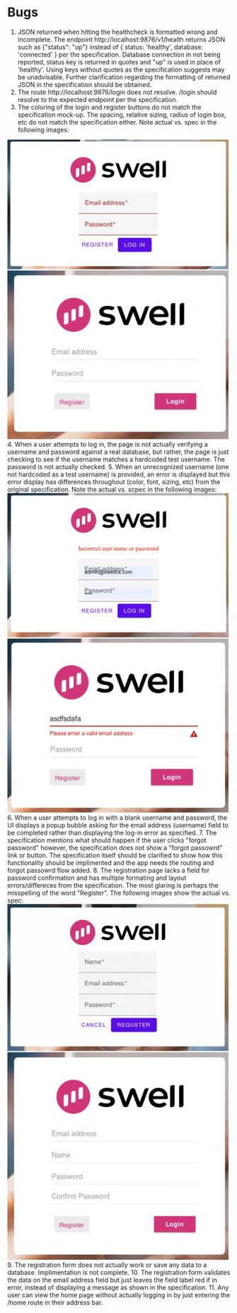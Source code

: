 # Bugs
1. JSON returned when hitting the healthcheck is formatted wrong and incomplete. The endpoint http://localhost:9876/v1/health returns JSON such as {"status": "up"} instead of { status: 'healthy', database: 'connected' } per the specification. Database connection in not being reported, status key is returned in quotes and "up" is used in place of 'healthy'. Using keys without quotes as the specification suggests may be unadvisable. Further clarification regarding the formatting of returned JSON in the specification should be obtained.
2. The route http://localhost:9876/login does not resolve. /login should resolve to the expected endpoint per the specification. 
3. The coloring of the login and register buttons do not match the specification mock-up. The spacing, relative sizing, radius of login box, etc do not match the specification either. Note actual vs. spec in the following images:
<img src="/screenshots/login1.png" width="500px" >
<img src="/screenshots/login1spec.png" width="500px" >
4. When a user attempts to log in, the page is not actually verifying a username and password against a real database, but rather, the page is just checking to see if the username matches a hardcoded test username. The password is not actually checked.
5. When an unrecognized username (one not hardcoded as a test username) is provided, an error is displayed but this error display has differences throughout (color, font, sizing, etc) from the original specification. Note the actual vs. scpec in the following images:
<img src="/screenshots/error1.png" width="500px" >
<img src="/screenshots/error1spec.png" width="500px" >
6. When a user attempts to log in with a blank username and password, the UI displays a popup bubble asking for the email address (username) field to be completed rather than displaying the log-in error as specified.
7. The specification mentions what should happen if the user clicks "forgot password" however, the specification does not show a "forgot passowrd" link or button. The specification itself should be clarified to show how this functionality should be implimented and the app needs the routing and forgot passowrd flow added.
8. The registration page lacks a field for password confirmation and has multiple formating and layout errors/differeces from the specification. The most glaring is perhaps the misspelling of the word "Register". The following images show the actual vs. spec:
<img src="/screenshots/register1.png" width="500px" >
<img src="/screenshots/register1spec.png" width="500px" >
9. The registration form does not actually work or save any data to a database. Implimentation is not complete.
10. The registration form validates the data on the email address field but just leaves the field label red if in error, instead of displaying a message as shown in the specification.
11. Any user can view the home page without actually logging in by just entering the /home route in their address bar.
